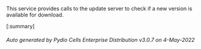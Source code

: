 






This service provides calls to the update server to check if a new version is available for download.

[:summary]

###### Auto generated by Pydio Cells Enterprise Distribution v3.0.7 on 4-May-2022
